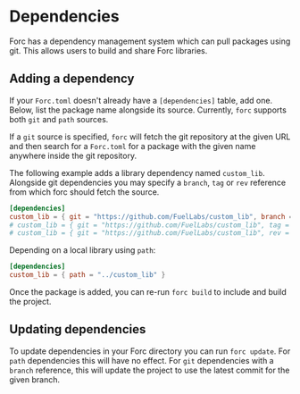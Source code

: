 # Dependencies

Forc has a dependency management system which can pull packages using git. This allows users to build and share Forc libraries.

## Adding a dependency

If your `Forc.toml` doesn't already have a `[dependencies]` table, add one. Below, list the package name alongside its source. Currently, `forc` supports both `git` and `path` sources.

If a `git` source is specified, `forc` will fetch the git repository at the given URL and then search for a `Forc.toml` for a package with the given name anywhere inside the git repository.

The following example adds a library dependency named `custom_lib`. Alongside git dependencies you may specify a `branch`, `tag` or `rev` reference from which forc should fetch the source.

```toml
[dependencies]
custom_lib = { git = "https://github.com/FuelLabs/custom_lib", branch = "master" }
# custom_lib = { git = "https://github.com/FuelLabs/custom_lib", tag = "v0.0.1" }
# custom_lib = { git = "https://github.com/FuelLabs/custom_lib", rev = "87f80bdf323e2d64e213895d0a639ad468f4deff" }
```

Depending on a local library using `path`:

```toml
[dependencies]
custom_lib = { path = "../custom_lib" }
```

Once the package is added, you can re-run `forc build` to include and build the project.

## Updating dependencies

To update dependencies in your Forc directory you can run `forc update`. For `path` dependencies this will have no effect. For `git` dependencies with a `branch` reference, this will update the project to use the latest commit for the given branch.
